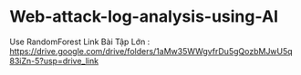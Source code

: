 # Web-attack-log-analysis-using-AI
Use RandomForest
Link Bài Tập Lớn : https://drive.google.com/drive/folders/1aMw35WWgvfrDu5gQozbMJwU5q83iZn-5?usp=drive_link
